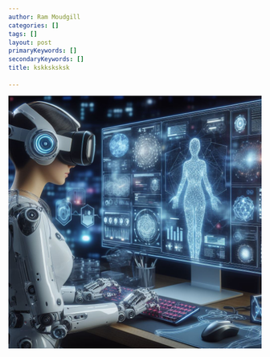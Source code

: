 ```yaml
---
author: Ram Moudgill
categories: []
tags: []
layout: post
primaryKeywords: []
secondaryKeywords: []
title: kskksksksk

---
```


![sss](/uploads/30_11_2023_1701333091926.jpeg)

